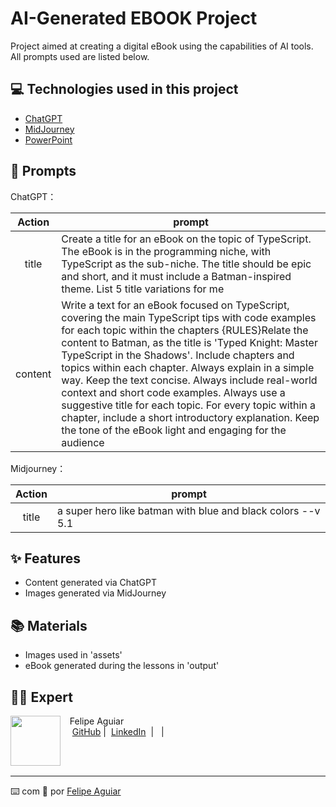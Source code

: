 
# AI-Generated EBOOK Project


Project aimed at creating a digital eBook using the capabilities of AI tools.
All prompts used are listed below.


## 💻 Technologies used in this project

- [ChatGPT](https://chat.openai.com/) 
- [MidJourney](https://www.midjourney.com/app/)
- [PowerPoint](https://www.microsoft.com/en/microsoft-365/powerpoint)

## 🧠 Prompts


ChatGPT：

|   Action   | prompt                                                                                                                                                                                                                                                                         |
| :------: | ------------------------------------------------------------------------------------------------------------------------------------------------------------------------------------------------------------------------------------------------------------------------------ |
|  title  | Create a title for an eBook on the topic of TypeScript. The eBook is in the programming niche, with TypeScript as the sub-niche. The title should be epic and short, and it must include a Batman-inspired theme. List 5 title variations for me                                                        |
| content | Write a text for an eBook focused on TypeScript, covering the main TypeScript tips with code examples for each topic within the chapters {RULES}Relate the content to Batman, as the title is 'Typed Knight: Master TypeScript in the Shadows'. Include chapters and topics within each chapter. Always explain in a simple way. Keep the text concise. Always include real-world context and short code examples. Always use a suggestive title for each topic. For every topic within a chapter, include a short introductory explanation. Keep the tone of the eBook light and engaging for the audience |


Midjourney：

|  Action  | prompt                                                                                 |
| :----: | -------------------------------------------------------------------------------------- |
| title | a super hero like batman with blue and black colors --v 5.1 |

## ✨ Features

- Content generated via ChatGPT
- Images generated via MidJourney

## 📚 Materials

- Images used in 'assets'
- eBook generated during the lessons in 'output'

## 👨‍💻 Expert

<p>
    <img 
      align=left 
      margin=10 
      width=80 
      src="https://avatars.githubusercontent.com/u/37452836?v=4"
    />
    <p>&nbsp&nbsp&nbspFelipe Aguiar<br>
    &nbsp&nbsp&nbsp
    <a href="https://github.com/felipeAguiarCode">
    GitHub</a>&nbsp;|&nbsp;
    <a href="www.linkedin.com/in/
felipe-exe">LinkedIn</a>
&nbsp;|&nbsp;
&nbsp;|&nbsp;</p>
</p>
<br/><br/>
<p>

---

⌨️ com 💜 por [Felipe Aguiar](https://github.com/felipeAguiarCode)
